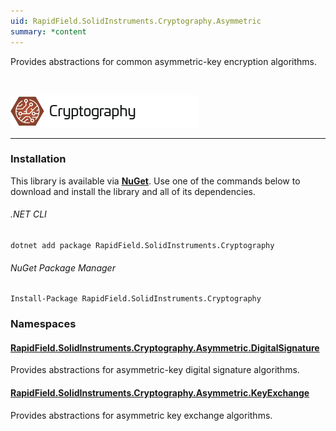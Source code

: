 ```yaml
---
uid: RapidField.SolidInstruments.Cryptography.Asymmetric
summary: *content
---
```


<!--
Copyright (c) RapidField LLC. Licensed under the MIT License. See LICENSE.txt in the project root for license information.
-->

Provides abstractions for common asymmetric-key encryption algorithms.

<br />

![Cryptography label](../images/Label.Cryptography.300w.png)
- - -

### Installation

This library is available via [**NuGet**](https://docs.microsoft.com/en-us/nuget/quickstart/install-and-use-a-package-in-visual-studio). Use one of the commands below to download and install the library and all of its dependencies.

###### .NET CLI

```shell
dotnet add package RapidField.SolidInstruments.Cryptography
```

###### NuGet Package Manager

```shell
Install-Package RapidField.SolidInstruments.Cryptography
```

### Namespaces

#### [RapidField.SolidInstruments.Cryptography.Asymmetric.DigitalSignature](https://www.solidinstruments.com/api/RapidField.SolidInstruments.Cryptography.Asymmetric.DigitalSignature.html)

<section>
Provides abstractions for asymmetric-key digital signature algorithms.
</section>

#### [RapidField.SolidInstruments.Cryptography.Asymmetric.KeyExchange](https://www.solidinstruments.com/api/RapidField.SolidInstruments.Cryptography.Asymmetric.KeyExchange.html)

<section>
Provides abstractions for asymmetric key exchange algorithms.
</section>